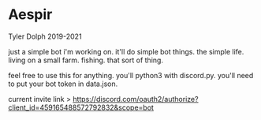 # Aespir
Tyler Dolph 2019-2021

just a simple bot i'm working on. it'll do simple bot things. the simple life.
living on a small farm. fishing. that sort of thing.

feel free to use this for anything.
you'll python3 with discord.py.
you'll need to put your bot token in data.json.

current invite link > https://discord.com/oauth2/authorize?client_id=459165488572792832&scope=bot
